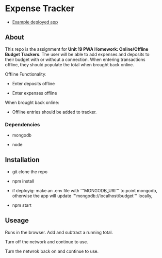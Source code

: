 # Expense Tracker

 * [Example deployed app](https://fsf-expensetracker.herokuapp.com/)

## About
This repo is the assignment for __Unit 19 PWA Homework: Online/Offline Budget Trackers__. The user will be able to add expenses and deposits to their budget with or without a connection. When entering transactions offline, they should populate the total when brought back online.

Offline Functionality:

  * Enter deposits offline

  * Enter expenses offline

When brought back online:

  * Offline entries should be added to tracker.

### Dependencies

* mongodb

* node
## Installation

* git clone the repo

* npm install

* if deployig: make an .env file with '''MONGODB_URI''' to point mongodb, otherwise the app will update '''mongodb://localhost/budget''' locally, 

* npm start

## Useage
Runs in the browser. Add and subtract a running total. 

Turn off the network and continue to use.

Turn the netwrok back on and continue to use.


